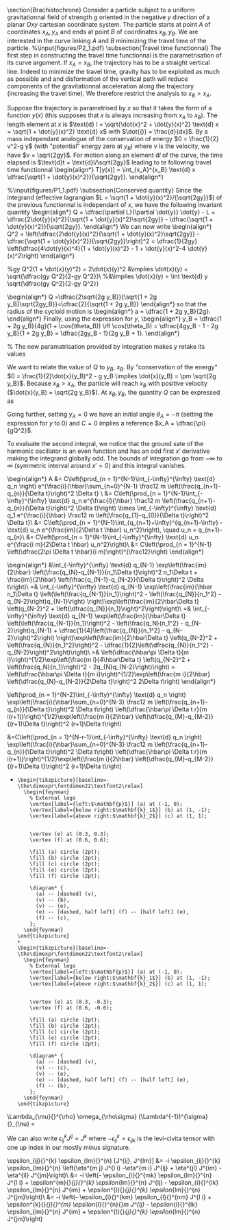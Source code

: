 \section{Brachistochrone}
Consider a particle subject to a uniform gravitationnal field of strength $g$ oriented in the negative $y$ direction of a planar $Oxy$ cartesian coordinate system. The particle starts at point $A$ of coordinates $x_A, y_A$ and ends at point $B$ of coordinates $x_B, y_B$. We are interested in the curve linking $A$ and $B$ minimizing the travel time of the particle. 
%\input{figures/P2_1.pdf}
\subsection{Travel time functionnal}
The first step in constructing the travel time functionnal is the parametrisation of its curve argument. If $x_A = x_B$, the trajectory has to be a straight vertical line. Indeed to minimize the travel time, gravity has to be exploited as much as possible and and disformation of the vertical path will reduce components of the gravitationnal acceleration along the trajectory (increasing the travel time). We therefore restrict the analysis to $x_B > x_A$.


Suppose the trajectory is parametrised by $x$ so that it takes the form of a function $y(x)$ (this supposes that $x$ is always increasing from $x_A$ to $x_B$). The length element at $x$ is $\text{d} l = \sqrt{\dot{x}^2 + \dot{y}(x)^2} \text{d} x = \sqrt{1 + \dot{y}(x)^2} \text{d} x$ with $\dot{()} = \frac{d}{dx}$. By a mass independant analogue of the conservation of energy $0 = \frac{1}{2} v^2-g y$ (with "potential" energy zero at $y_B$) where $v$ is the velocity, we have $v = \sqrt{2gy}$. For motion along an element $\text{d}l$ of the curve, the time elapsed is $\text{d}t = \text{d}l/\sqrt{2gy}$ leading to te following travel time functionnal 
\begin{align*}
    T[y(x)] = \int_{x_A}^{x_B} \text{d} x \dfrac{\sqrt{1 + \dot{y}(x)^2}}{\sqrt{2gy}}. 
\end{align*}


%\input{figures/P1_1.pdf}
\subsection{Conserved quantity}
Since the integrand (effective lagrangian $L = \sqrt{1 + \dot{y}(x)^2}/{\sqrt{2gy}}$) of the previous functionnal is independant of $x$, we have the following invariant quantity
\begin{align*}
    Q = \dfrac{\partial L}{\partial \dot{y}} \dot{y} - L = \dfrac{2\dot{y}(x)^2}{\sqrt{1 + \dot{y}(x)^2}\sqrt{2gy}} - \dfrac{\sqrt{1 + \dot{y}(x)^2}}{\sqrt{2gy}}.
\end{align*}
We can now write 
\begin{align*}
    Q^2 = \left(\dfrac{2\dot{y}(x)^2}{\sqrt{1 + \dot{y}(x)^2}\sqrt{2gy}} - \dfrac{\sqrt{1 + \dot{y}(x)^2}}{\sqrt{2gy}}\right)^2 = \dfrac{1}{2gy} \left(\dfrac{4\dot{y}(x)^4}{1 + \dot{y}(x)^2} - 1 + \dot{y}(x)^2-4 \dot{y}(x)^2\right)
\end{align*}

%gy Q^2(1 + \dot{x}(y)^2) = 2\dot{x}(y)^2 &\implies \dot{x}(y) = \sqrt{\dfrac{gy Q^2}{2-gy Q^2}}\\ 
%&\implies \dot{x}(y) = \int \text{d} y \sqrt{\dfrac{gy Q^2}{2-gy Q^2}}


\begin{align*}
    Q =\dfrac{2\sqrt{2g y_B}}{\sqrt{1 + 2g y_B}\sqrt{2gy_B}}=\dfrac{2}{\sqrt{1 + 2g y_B}}
\end{align*}
so that the radius of the cycloid motion is 
\begin{align*}
    a = \dfrac{1 + 2g y_B}{2g}.
\end{align*}
Finally, using the expression for $y$, 
\begin{align*}
    y_B = \dfrac{1 + 2g y_B}{4g}(1 + \cos(\theta_B)) \iff \cos(\theta_B) = \dfrac{4gy_B - 1 - 2g y_B}{1 + 2g y_B} = \dfrac{2gy_B - 1}{2g y_B + 1}.
\end{align*} 

% The new paramatrisation provided by integration makes y retake its values

We want to relate the value of $Q$ to $y_B$, $x_B$. By "conservation of the energy" $0 = \frac{1}{2}\dot{x}(y_B)^2 - g y_B \implies \dot{x}(y_B) = \pm \sqrt{2g y_B}$. Because $x_B > x_A$, the particle will reach $x_B$ with positive velocity ($\dot{x}(y_B) = \sqrt{2g y_B}$). At $x_B, y_B$, the quantity $Q$ can be expressed as 

Going further, setting $y_A = 0$ we have an initial angle $\theta_A = -\pi$ (setting the expression for $y$ to $0$) and $C =  0$ implies a reference $x_A = \dfrac{\pi}{gQ^2}$.


To evaluate the second integral, we notice that the ground sate of the harmonic oscillator is an even function and has an odd first $x'$ derivative making the integrand globally odd. The bounds of integration go from $-\infty$ to $\infty$ (symmetric interval around $x' = 0$) and this integral vanishes.

\begin{align*}
A &= C\left(\prod_{n = 1}^{N-1}\int_{-\infty}^{\infty} \text{d} q_n \right) e^{\frac{i}{\hbar}\sum_{n=0}^{N-1} \frac12 m \left(\frac{q_{n+1}-q_{n}}{\Delta t}\right)^2  \Delta t} \\
&= C\left(\prod_{n = 1}^{N-1}\int_{-\infty}^{\infty} \text{d} q_n e^{\frac{i}{\hbar} \frac12 m \left(\frac{q_{n+1}-q_{n}}{\Delta t}\right)^2 \Delta t}\right) \times \int_{-\infty}^{\infty} \text{d} q_1 e^{\frac{i}{\hbar} \frac12 m \left(\frac{q_{1}-q_{0}}{\Delta t}\right)^2 \Delta t}\\
&= C\left(\prod_{n = 1}^{N-1}\int_{q_{n+1}+\infty}^{q_{n+1}-\infty} -\text{d} u_n e^{\frac{im}{2\Delta t \hbar}  u_n^2}\right), \quad u_n = q_{n+1}-q_{n}\\
&= C\left(\prod_{n = 1}^{N-1}\int_{-\infty}^{\infty} \text{d} u_n e^{\frac{i m}{2\Delta t \hbar} u_n^2}\right)\\
&= C\left(\prod_{n = 1}^{N-1} \left(\dfrac{2\pi \Delta t \hbar}{i m}\right)^{\frac12}\right)
\end{align*}


\begin{align*}
    &\int_{-\infty}^{\infty} \text{d} q_{N-1} \exp\left(\frac{im}{2\hbar} \left(\frac{q_{N}-q_{N-1}}{n_1\Delta t}\right)^2  n_1\Delta t + \frac{im}{2\hbar} \left(\frac{q_{N-1}-q_{N-2}}{\Delta t}\right)^2  \Delta t\right)\\
    =& \int_{-\infty}^{\infty} \text{d} q_{N-1} \exp\left(\frac{im}{\hbar n_1\Delta t} \left(\left(\frac{q_{N-1}}{n_1}\right)^2 - \left(\frac{q_{N}}{n_1^2} - q_{N-2}\right)q_{N-1}\right) \right)\exp\left(\frac{im}{2\hbar\Delta t} \left(q_{N-2}^2 + \left(\dfrac{q_{N}}{n_1}\right)^2\right)\right)\\
    =& \int_{-\infty}^{\infty} \text{d} q_{N-1} \exp\left(\frac{im}{\hbar\Delta t} \left(\left(\frac{q_{N-1}}{n_1}\right)^2 - \left(\frac{q_N}{n_1^2} - q_{N-2}\right)q_{N-1} +  \dfrac{1}{4}\left(\frac{q_{N}}{n_1^2} - q_{N-2}\right)^2\right) \right)\exp\left(\frac{im}{2\hbar\Delta t} \left(q_{N-2}^2 + \left(\frac{q_{N}}{n_1^2}\right)^2 - \dfrac{1}{2}\left(\dfrac{q_{N}}{n_1^2} - q_{N-2}\right)^2\right)\right)\\
    =& \left(\dfrac{\hbar\pi \Delta t}{m i}\right)^{1/2}\exp\left(\frac{m i}{4\hbar\Delta t} \left(q_{N-2}^2 +  \left(\frac{q_N}{n_1}\right)^2 - 2q_{N}q_{N-2}\right)\right) = \left(\dfrac{\hbar\pi \Delta t}{m i}\right)^{1/2}\exp\left(\frac{m i}{2\hbar} \left(\dfrac{q_{N}-q_{N-2}}{2\Delta t}\right)^2 2\Delta t\right) 
\end{align*}


\left(\prod_{n = 1}^{N-2}\int_{-\infty}^{\infty} \text{d} q_n \right) \exp\left(\frac{i}{\hbar}\sum_{n=0}^{N-3} \frac12 m \left(\frac{q_{n+1}-q_{n}}{\Delta t}\right)^2  \Delta t\right)  \left(\dfrac{\hbar\pi \Delta t r}{m i(r+1)}\right)^{1/2}\exp\left(\frac{m i}{2\hbar} \left(\dfrac{q_{M}-q_{M-2}}{(r+1)\Delta t}\right)^2 (r+1)\Delta t\right) 


&=C\left(\prod_{n = 1}^{N-r-1}\int_{-\infty}^{\infty} \text{d} q_n \right) \exp\left(\frac{i}{\hbar}\sum_{n=0}^{N-3} \frac12 m \left(\frac{q_{n+1}-q_{n}}{\Delta t}\right)^2  \Delta t\right)  \left(\dfrac{\hbar\pi \Delta t r}{m i(r+1)}\right)^{1/2}\exp\left(\frac{m i}{2\hbar} \left(\dfrac{q_{M}-q_{M-2}}{(r+1)\Delta t}\right)^2 (r+1)\Delta t\right)

+
      \begin{tikzpicture}[baseline=-\the\dimexpr\fontdimen22\textfont2\relax]
        \begin{feynman}
          % External legs
          \vertex[label={left:$\mathbf{p}$}] (a) at (-1, 0);
          \vertex[label={below right:$\mathbf{k}_1$}] (b) at (1, -1);
          \vertex[label={above right:$\mathbf{k}_2$}] (c) at (1, 1);
          

          \vertex (e) at (0.3, 0.3);
          \vertex (f) at (0.6, 0.6);

          \fill (a) circle (2pt);
          \fill (b) circle (2pt);
          \fill (c) circle (2pt);
          \fill (e) circle (2pt);
          \fill (f) circle (2pt);
    
          \diagram* {
            (a) -- [dashed] (v),
            (v) -- (b),
            (v) -- (e),
            (e) -- [dashed, half left] (f) -- [half left] (e), 
            (f) -- (c),
          };
        \end{feynman}
      \end{tikzpicture}
      +
      \begin{tikzpicture}[baseline=-\the\dimexpr\fontdimen22\textfont2\relax]
        \begin{feynman}
          % External legs
          \vertex[label={left:$\mathbf{p}$}] (a) at (-1, 0);
          \vertex[label={below right:$\mathbf{k}_1$}] (b) at (1, -1);
          \vertex[label={above right:$\mathbf{k}_2$}] (c) at (1, 1);
          

          \vertex (e) at (0.3, -0.3);
          \vertex (f) at (0.6, -0.6);

          \fill (a) circle (2pt);
          \fill (b) circle (2pt);
          \fill (c) circle (2pt);
          \fill (e) circle (2pt);
          \fill (f) circle (2pt);
    
          \diagram* {
            (a) -- [dashed] (v),
            (v) -- (c),
            (v) -- (e),
            (e) -- [dashed, half left] (f) -- [half left] (e), 
            (f) -- (b),
          };
        \end{feynman}
      \end{tikzpicture}


\Lambda_{\mu}{}^{\rho}  \omega_{\rho\sigma}  (\Lambda^{-1})^{\sigma}{}_{\nu} = 


We can also write $\epsilon_{ij}{}^k J^{ij} =  J^k$ where $-\epsilon_{ij}{}^k = \epsilon_{ijk}$ is the levi-civita tensor with one up index in our mostly minus signature.

\epsilon_{ij}{}^{k} \epsilon_{lm}{}^{n} [J^{ij}, J^{lm}] &= -i \epsilon_{ij}{}^{k} \epsilon_{lm}{}^{n} \left(\eta^{m j} J^{l i} -\eta^{m i} J^{lj} + \eta^{jl} J^{im} - \eta^{il} J^{jm}\right)\\
    &= -i \left(- \epsilon_{i}{}^{mk} \epsilon_{lm}{}^{n} J^{l i} + \epsilon^{m}{}_{j}{}^{k} \epsilon_{lm}{}^{n} J^{lj} - \epsilon_{i}{}^{lk} \epsilon_{lm}{}^{n} J^{im} + \epsilon^{l}{}_{j}{}^{k} \epsilon_{lm}{}^{n} J^{jm}\right)\\
    &= -i \left(- \epsilon_{i}{}^{km} \epsilon_{l}{}^{nm} J^{l i} + \epsilon^{k}{}_{j}{}^{m} \epsilon_{l}{}^{n}{}_m J^{lj} - \epsilon_{i}{}^{lk} \epsilon_{lm}{}^{n} J^{im} + \epsilon^{l}{}_{j}{}^{k} \epsilon_{lm}{}^{n} J^{jm}\right)